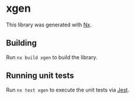# xgen

This library was generated with [Nx](https://nx.dev).

## Building

Run `nx build xgen` to build the library.

## Running unit tests

Run `nx test xgen` to execute the unit tests via [Jest](https://jestjs.io).
